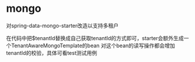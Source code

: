# mongo
对spring-data-mongo-starter改造以支持多租户

在代码中把$tenantId替换成自己获取tenantId的方式即可，starter会额外生成一个TenantAwareMongoTemplate的bean
对这个bean的读写操作都会增加tenantId的校验，具体可看test测试用例
